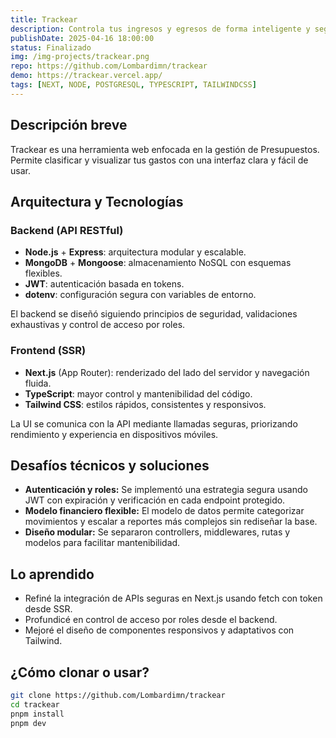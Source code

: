 ```yaml
---
title: Trackear
description: Controla tus ingresos y egresos de forma inteligente y segura.
publishDate: 2025-04-16 18:00:00
status: Finalizado
img: /img-projects/trackear.png
repo: https://github.com/Lombardimn/trackear
demo: https://trackear.vercel.app/
tags: [NEXT, NODE, POSTGRESQL, TYPESCRIPT, TAILWINDCSS]
---
```


## Descripción breve

Trackear es una herramienta web enfocada en la gestión de Presupuestos. Permite clasificar y visualizar tus gastos con una interfaz clara y fácil de usar.

## Arquitectura y Tecnologías

### Backend (API RESTful)

- **Node.js** + **Express**: arquitectura modular y escalable.
- **MongoDB** + **Mongoose**: almacenamiento NoSQL con esquemas flexibles.
- **JWT**: autenticación basada en tokens.
- **dotenv**: configuración segura con variables de entorno.

El backend se diseñó siguiendo principios de seguridad, validaciones exhaustivas y control de acceso por roles.

### Frontend (SSR)

- **Next.js** (App Router): renderizado del lado del servidor y navegación fluida.
- **TypeScript**: mayor control y mantenibilidad del código.
- **Tailwind CSS**: estilos rápidos, consistentes y responsivos.

La UI se comunica con la API mediante llamadas seguras, priorizando rendimiento y experiencia en dispositivos móviles.

## Desafíos técnicos y soluciones

- **Autenticación y roles:** Se implementó una estrategia segura usando JWT con expiración y verificación en cada endpoint protegido.
- **Modelo financiero flexible:** El modelo de datos permite categorizar movimientos y escalar a reportes más complejos sin rediseñar la base.
- **Diseño modular:** Se separaron controllers, middlewares, rutas y modelos para facilitar mantenibilidad.

## Lo aprendido

- Refiné la integración de APIs seguras en Next.js usando fetch con token desde SSR.
- Profundicé en control de acceso por roles desde el backend.
- Mejoré el diseño de componentes responsivos y adaptativos con Tailwind.

## ¿Cómo clonar o usar?

```bash
git clone https://github.com/Lombardimn/trackear
cd trackear
pnpm install
pnpm dev
```
